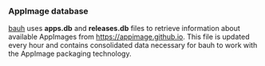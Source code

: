 ### AppImage database
[bauh](https://github.com/vinifmor/bauh) uses **apps.db** and **releases.db** files to retrieve information about available AppImages from https://appimage.github.io.
This file is updated every hour and contains consolidated data necessary for bauh to work with the AppImage packaging technology.
